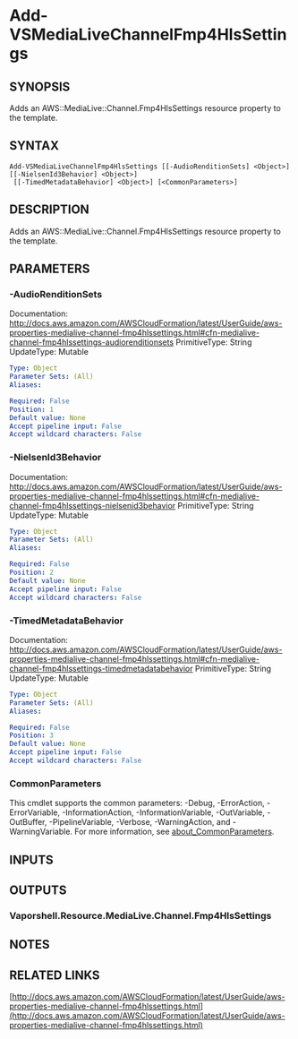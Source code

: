 # Add-VSMediaLiveChannelFmp4HlsSettings

## SYNOPSIS
Adds an AWS::MediaLive::Channel.Fmp4HlsSettings resource property to the template.

## SYNTAX

```
Add-VSMediaLiveChannelFmp4HlsSettings [[-AudioRenditionSets] <Object>] [[-NielsenId3Behavior] <Object>]
 [[-TimedMetadataBehavior] <Object>] [<CommonParameters>]
```

## DESCRIPTION
Adds an AWS::MediaLive::Channel.Fmp4HlsSettings resource property to the template.

## PARAMETERS

### -AudioRenditionSets
Documentation: http://docs.aws.amazon.com/AWSCloudFormation/latest/UserGuide/aws-properties-medialive-channel-fmp4hlssettings.html#cfn-medialive-channel-fmp4hlssettings-audiorenditionsets
PrimitiveType: String
UpdateType: Mutable

```yaml
Type: Object
Parameter Sets: (All)
Aliases:

Required: False
Position: 1
Default value: None
Accept pipeline input: False
Accept wildcard characters: False
```

### -NielsenId3Behavior
Documentation: http://docs.aws.amazon.com/AWSCloudFormation/latest/UserGuide/aws-properties-medialive-channel-fmp4hlssettings.html#cfn-medialive-channel-fmp4hlssettings-nielsenid3behavior
PrimitiveType: String
UpdateType: Mutable

```yaml
Type: Object
Parameter Sets: (All)
Aliases:

Required: False
Position: 2
Default value: None
Accept pipeline input: False
Accept wildcard characters: False
```

### -TimedMetadataBehavior
Documentation: http://docs.aws.amazon.com/AWSCloudFormation/latest/UserGuide/aws-properties-medialive-channel-fmp4hlssettings.html#cfn-medialive-channel-fmp4hlssettings-timedmetadatabehavior
PrimitiveType: String
UpdateType: Mutable

```yaml
Type: Object
Parameter Sets: (All)
Aliases:

Required: False
Position: 3
Default value: None
Accept pipeline input: False
Accept wildcard characters: False
```

### CommonParameters
This cmdlet supports the common parameters: -Debug, -ErrorAction, -ErrorVariable, -InformationAction, -InformationVariable, -OutVariable, -OutBuffer, -PipelineVariable, -Verbose, -WarningAction, and -WarningVariable. For more information, see [about_CommonParameters](http://go.microsoft.com/fwlink/?LinkID=113216).

## INPUTS

## OUTPUTS

### Vaporshell.Resource.MediaLive.Channel.Fmp4HlsSettings
## NOTES

## RELATED LINKS

[http://docs.aws.amazon.com/AWSCloudFormation/latest/UserGuide/aws-properties-medialive-channel-fmp4hlssettings.html](http://docs.aws.amazon.com/AWSCloudFormation/latest/UserGuide/aws-properties-medialive-channel-fmp4hlssettings.html)

